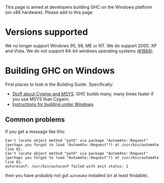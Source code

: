 
This page is aimed at developers building GHC on the Windows platform (on x86 hardware).  Please add to this page.

# Versions supported


We no longer support Windows 95, 98, ME or NT. We do support 2000, XP and Vista. We do not support 64-bit windows operating systems ([\#1884](https://gitlab.haskell.org//ghc/ghc/issues/1884)).

# Building GHC on Windows


First places to look is the Building Guide.  Specifically:

- [Stuff about Cyginw and MSYS](http://www.haskell.org/ghc/docs/latest/html/building/platforms.html#cygwin-and-mingw).  GHC builds many, many times faster if you use MSYS than Cygwin.
- [Instructions for building under Windows](http://www.haskell.org/ghc/docs/latest/html/building/winbuild.html)

## Common problems


If you get a message like this:

```wiki
Can't locate object method "path" via package "Autom4te::Request" (perhaps you forgot to load "Autom4te::Request"?) at /usr/bin/autom4te line 81.
Can't locate object method "path" via package "Autom4te::Request" (perhaps you forgot to load "Autom4te::Request"?) at /usr/bin/autom4te line 81.
autoreconf: /usr/bin/autoconf failed with exit status: 1
```


then you have probably not got `automake` installed (or at least findable).
